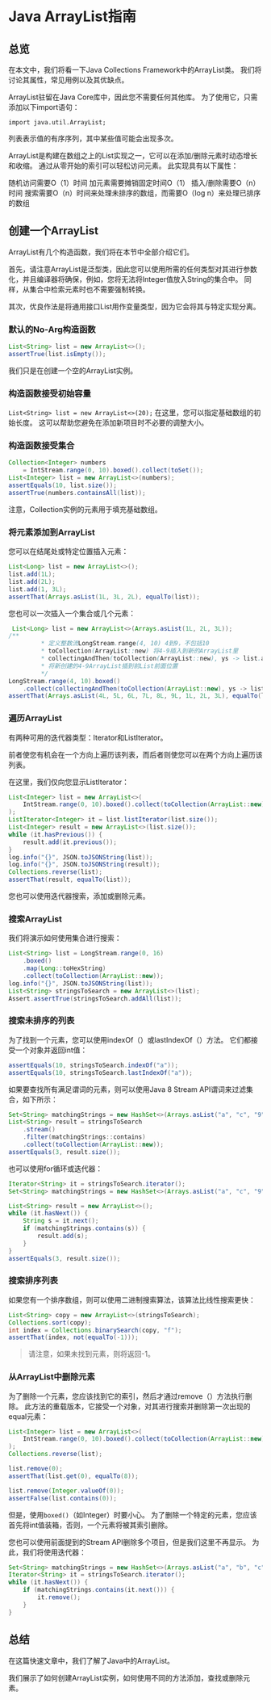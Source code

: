 # Java ArrayList指南

## 总览
在本文中，我们将看一下Java Collections Framework中的ArrayList类。 我们将讨论其属性，常见用例以及其优缺点。

ArrayList驻留在Java Core库中，因此您不需要任何其他库。 为了使用它，只需添加以下import语句：

`import java.util.ArrayList;`

列表表示值的有序序列，其中某些值可能会出现多次。

ArrayList是构建在数组之上的List实现之一，它可以在添加/删除元素时动态增长和收缩。 通过从零开始的索引可以轻松访问元素。 此实现具有以下属性：

随机访问需要O（1）时间
加元素需要摊销固定时间O（1）
插入/删除需要O（n）时间
搜索需要O（n）时间来处理未排序的数组，而需要O（log n）来处理已排序的数组

## 创建一个ArrayList
ArrayList有几个构造函数，我们将在本节中全部介绍它们。

首先，请注意ArrayList是泛型类，因此您可以使用所需的任何类型对其进行参数化，并且编译器将确保，例如，您将无法将Integer值放入String的集合中。 同样，从集合中检索元素时也不需要强制转换。

其次，优良作法是将通用接口List用作变量类型，因为它会将其与特定实现分离。

### 默认的No-Arg构造函数
```java
List<String> list = new ArrayList<>();
assertTrue(list.isEmpty());
```

我们只是在创建一个空的ArrayList实例。

### 构造函数接受初始容量
`List<String> list = new ArrayList<>(20);`
在这里，您可以指定基础数组的初始长度。 这可以帮助您避免在添加新项目时不必要的调整大小。

### 构造函数接受集合

```java
Collection<Integer> numbers
    = IntStream.range(0, 10).boxed().collect(toSet());
List<Integer> list = new ArrayList<>(numbers);
assertEquals(10, list.size());
assertTrue(numbers.containsAll(list));
```

注意，Collection实例的元素用于填充基础数组。

### 将元素添加到ArrayList
您可以在结尾处或特定位置插入元素：

```java
List<Long> list = new ArrayList<>();
list.add(1L);
list.add(2L);
list.add(1, 3L);
assertThat(Arrays.asList(1L, 3L, 2L), equalTo(list));
```

您也可以一次插入一个集合或几个元素：

```java
 List<Long> list = new ArrayList<>(Arrays.asList(1L, 2L, 3L));
/**
         * 定义整数流LongStream.range(4, 10) 4到9，不包括10
         * toCollection(ArrayList::new) 将4-9插入到新的ArrayList里
         * collectingAndThen(toCollection(ArrayList::new), ys -> list.addAll(0, ys))
         * 将新创建的4-9ArrayList插到前List前面位置
         */
LongStream.range(4, 10).boxed()
    .collect(collectingAndThen(toCollection(ArrayList::new), ys -> list.addAll(0, ys)));
assertThat(Arrays.asList(4L, 5L, 6L, 7L, 8L, 9L, 1L, 2L, 3L), equalTo(list));
```

### 遍历ArrayList
有两种可用的迭代器类型：Iterator和ListIterator。

前者使您有机会在一个方向上遍历该列表，而后者则使您可以在两个方向上遍历该列表。

在这里，我们仅向您显示ListIterator：

```java
List<Integer> list = new ArrayList<>(
    IntStream.range(0, 10).boxed().collect(toCollection(ArrayList::new))
);
ListIterator<Integer> it = list.listIterator(list.size());
List<Integer> result = new ArrayList<>(list.size());
while (it.hasPrevious()) {
    result.add(it.previous());
}
log.info("{}", JSON.toJSONString(list));
log.info("{}", JSON.toJSONString(result));
Collections.reverse(list);
assertThat(result, equalTo(list));
```

您也可以使用迭代器搜索，添加或删除元素。

### 搜索ArrayList
我们将演示如何使用集合进行搜索：

```java
List<String> list = LongStream.range(0, 16)
    .boxed()
    .map(Long::toHexString)
    .collect(toCollection(ArrayList::new));
log.info("{}", JSON.toJSONString(list));
List<String> stringsToSearch = new ArrayList<>(list);
Assert.assertTrue(stringsToSearch.addAll(list));
```

### 搜索未排序的列表
为了找到一个元素，您可以使用indexOf（）或lastIndexOf（）方法。 它们都接受一个对象并返回int值：

```java
assertEquals(10, stringsToSearch.indexOf("a"));
assertEquals(10, stringsToSearch.lastIndexOf("a"));
```

如果要查找所有满足谓词的元素，则可以使用Java 8 Stream API谓词来过滤集合，如下所示：

```java
Set<String> matchingStrings = new HashSet<>(Arrays.asList("a", "c", "9"));
List<String> result = stringsToSearch
    .stream()
    .filter(matchingStrings::contains)
    .collect(toCollection(ArrayList::new));
assertEquals(3, result.size());
```

也可以使用for循环或迭代器：

```java
Iterator<String> it = stringsToSearch.iterator();
Set<String> matchingStrings = new HashSet<>(Arrays.asList("a", "c", "9"));

List<String> result = new ArrayList<>();
while (it.hasNext()) {
    String s = it.next();
    if (matchingStrings.contains(s)) {
        result.add(s);
    }
}
assertEquals(3, result.size());
```

### 搜索排序列表
如果您有一个排序数组，则可以使用二进制搜索算法，该算法比线性搜索更快：

```java
List<String> copy = new ArrayList<>(stringsToSearch);
Collections.sort(copy);
int index = Collections.binarySearch(copy, "f");
assertThat(index, not(equalTo(-1)));
```

> 请注意，如果未找到元素，则将返回-1。


### 从ArrayList中删除元素
为了删除一个元素，您应该找到它的索引，然后才通过remove（）方法执行删除。 此方法的重载版本，它接受一个对象，对其进行搜索并删除第一次出现的equal元素：

```java
List<Integer> list = new ArrayList<>(
    IntStream.range(0, 10).boxed().collect(toCollection(ArrayList::new))
);
Collections.reverse(list);

list.remove(0);
assertThat(list.get(0), equalTo(8));

list.remove(Integer.valueOf(0));
assertFalse(list.contains(0));
```

但是，使用`boxed()`（如Integer）时要小心。 为了删除一个特定的元素，您应该首先将int值装箱，否则，一个元素将被其索引删除。

您也可以使用前面提到的Stream API删除多个项目，但是我们这里不再显示。 为此，我们将使用迭代器：

```java
Set<String> matchingStrings = new HashSet<>(Arrays.asList("a", "b", "c", "d", "e", "f"));
Iterator<String> it = stringsToSearch.iterator();
while (it.hasNext()) {
    if (matchingStrings.contains(it.next())) {
        it.remove();
    }
}
```

## 总结
在这篇快速文章中，我们了解了Java中的ArrayList。

我们展示了如何创建ArrayList实例，如何使用不同的方法添加，查找或删除元素。
